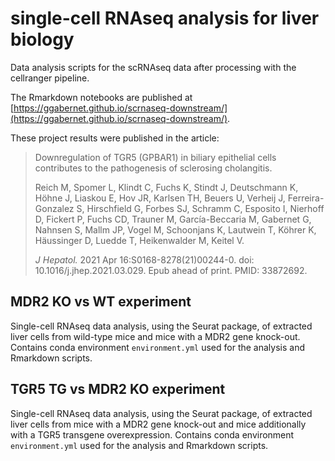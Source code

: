 # single-cell RNAseq analysis for liver biology

Data analysis scripts for the scRNAseq data after processing with the cellranger pipeline.

The Rmarkdown notebooks are published at [https://ggabernet.github.io/scrnaseq-downstream/](https://ggabernet.github.io/scrnaseq-downstream/).

These project results were published in the article:

> Downregulation of TGR5 (GPBAR1) in biliary epithelial cells contributes to the pathogenesis of sclerosing cholangitis.
>
> Reich M, Spomer L, Klindt C, Fuchs K, Stindt J, Deutschmann K, Höhne J, Liaskou E, Hov JR, Karlsen TH, Beuers U, Verheij J, Ferreira-Gonzalez S, Hirschfield G, Forbes SJ, Schramm C, Esposito I, Nierhoff D, Fickert P, Fuchs CD, Trauner M, García-Beccaria M, Gabernet G, Nahnsen S, Mallm JP, Vogel M, Schoonjans K, Lautwein T, Köhrer K, Häussinger D, Luedde T, Heikenwalder M, Keitel V.
>
> _J Hepatol._ 2021 Apr 16:S0168-8278(21)00244-0.
> doi: 10.1016/j.jhep.2021.03.029. Epub ahead of print. PMID: 33872692.

## MDR2 KO vs WT experiment

Single-cell RNAseq data analysis, using the Seurat package, of extracted liver cells from wild-type mice and mice with a MDR2 gene knock-out. Contains conda environment `environment.yml` used for the analysis and Rmarkdown scripts.

## TGR5 TG vs MDR2 KO experiment

Single-cell RNAseq data analysis, using the Seurat package, of extracted liver cells from mice with a MDR2 gene knock-out and mice additionally with a TGR5 transgene overexpression. Contains conda environment `environment.yml` used for the analysis and Rmarkdown scripts.
